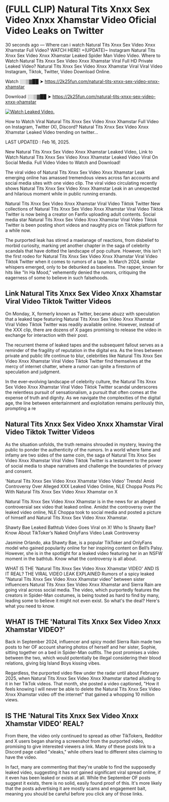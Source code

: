 # (FULL CLIP) Natural Tits Xnxx Sex Video Xnxx Xhamstar Video Oficial Video Leaks on Twitter

30 seconds ago — Where can i watch Natural Tits Xnxx Sex Video Xnxx Xhamstar Full Video? WATCH HERE! +(UPDATE)~ Instagram Natural Tits Xnxx Sex Video Xnxx Xhamstar Leaked Spider Man Video Video. Where to Watch Natural Tits Xnxx Sex Video Xnxx Xhamstar Viral Full HD Private Leaked Video? Natural Tits Xnxx Sex Video Xnxx Xhamstar Viral Viral Video Instagram, Tiktok, Twitter, Video Download Online.

Watch ░░▒▓██ ➤ https://2k25fun.com/natural-tits-xnxx-sex-video-xnxx-xhamstar

Download ░░▒▓██ ➤ https://2k25fun.com/natural-tits-xnxx-sex-video-xnxx-xhamstar

[![Watch Leaked Video.](https://miro.medium.com/v2/resize:fit:828/format:webp/1*cilzJN44JGOrTw9NJCrNHA.gif "Watch Leaked Video")](https://2k25fun.com/natural-tits-xnxx-sex-video-xnxx-xhamstar)

How to Watch Viral Natural Tits Xnxx Sex Video Xnxx Xhamstar Full Video on Instagram, Twitter (X), Discord? Natural Tits Xnxx Sex Video Xnxx Xhamstar Leaked Video trending on twitter...

LAST UPDATED : Feb 16, 2025.

New Natural Tits Xnxx Sex Video Xnxx Xhamstar Leaked Video, Link to Watch Natural Tits Xnxx Sex Video Xnxx Xhamstar Leaked Video Viral On Social Media. Full Video Video to Watch and Download!

The viral video of Natural Tits Xnxx Sex Video Xnxx Xhamstar Leak emerging online has amassed tremendous views across fan accounts and social media sites with one video clip. The viral video circulating recently shows Natural Tits Xnxx Sex Video Xnxx Xhamstar Leak in an unexpected and hilarious moment while in public running errands.

Natural Tits Xnxx Sex Video Xnxx Xhamstar Viral Video Tiktok Twitter New collections of Natural Tits Xnxx Sex Video Xnxx Xhamstar Viral Video Tiktok Twitter is now being a creator on Fanfix uploading adult contents. Social media star Natural Tits Xnxx Sex Video Xnxx Xhamstar Viral Video Tiktok Twitter is been posting short videos and naughty pics on Tiktok platform for a while now.

The purported leak has stirred a maelanage of reactions, from disbelief to morbid curiosity, marking yet another chapter in the saga of celebrity scandals that have dotted the landscape of pop culture. However, this isn't the first rodeo for Natural Tits Xnxx Sex Video Xnxx Xhamstar Viral Video Tiktok Twitter when it comes to rumors of a tape. In March 2024, similar whispers emerged, only to be debunked as baseless. The rapper, known for hits like "In Ha Mood," vehemently denied the rumors, critiquing the eagerness of some to believe in such falsehoods.

## Link Natural Tits Xnxx Sex Video Xnxx Xhamstar Viral Video Tiktok Twitter Videos

On Monday, X, formerly known as Twitter, became abuzz with speculation that a leaked tape featuring Natural Tits Xnxx Sex Video Xnxx Xhamstar Viral Video Tiktok Twitter was readily available online. However, instead of the XXX clip, there are dozens of X pages promising to release the video in exchange for interaction with their post.

The recurrent theme of leaked tapes and the subsequent fallout serves as a reminder of the fragility of reputation in the digital era. As the lines between private and public life continue to blur, celebrities like Natural Tits Xnxx Sex Video Xnxx Xhamstar Viral Video Tiktok Twitter find themselves at the mercy of internet chatter, where a rumor can ignite a firestorm of speculation and judgment.

In the ever-evolving landscape of celebrity culture, the Natural Tits Xnxx Sex Video Xnxx Xhamstar Viral Video Tiktok Twitter scandal underscores the relentless pursuit of sensationalism, a pursuit that often comes at the expense of truth and dignity. As we navigate the complexities of the digital age, the line between entertainment and exploitation remains perilously thin, prompting a re

##  Natural Tits Xnxx Sex Video Xnxx Xhamstar Viral Video Tiktok Twitter Videos

As the situation unfolds, the truth remains shrouded in mystery, leaving the public to ponder the authenticity of the rumors. In a world where fame and infamy are two sides of the same coin, the saga of Natural Tits Xnxx Sex Video Xnxx Xhamstar Viral Video Tiktok Twitter is a testament to the power of social media to shape narratives and challenge the boundaries of privacy and consent.

'Natural Tits Xnxx Sex Video Xnxx Xhamstar Video Video' Trends! Amid Controversy Over Alleged XXX Leaked Video Online, NLE Choppa Posts Pic With Natural Tits Xnxx Sex Video Xnxx Xhamstar on X

Natural Tits Xnxx Sex Video Xnxx Xhamstar is in the news for an alleged controversial sex video that leaked online. Amidst the controversy over the leaked video online, NLE Choppa took to social media and posted a picture of himself and Natural Tits Xnxx Sex Video Xnxx Xhamstar.

Shawty Bae Leaked Bathtub Video Goes Viral on X! Who Is Shawty Bae? Know About TikToker’s Naked OnlyFans Video Leak Controversy

Jasmine Orlando, aka Shawty Bae, is a popular TikToker and OnlyFans model who gained popularity online for her inspiring content on Bell’s Palsy. However, she is in the spotlight for a leaked video featuring her in an NSFW moment in the bathtub. Know what the controversy is all about.

WHAT IS THE 'Natural Tits Xnxx Sex Video Xnxx Xhamstar VIDEO' AND IS IT REAL? THE VIRAL VIDEO LEAK EXPLAINED Rumors of a spicy leaked "Natural Tits Xnxx Sex Video Xnxx Xhamstar video" between sister influencers Natural Tits Xnxx Sex Video Xnxx Xhamstar and Sierra Rain are going viral across social media. The video, which purportedly features the creators in Spider-Man costumes, is being touted as hard to find by many, leading some to believe it might not even exist. So what's the deal? Here's what you need to know.

## WHAT IS THE 'Natural Tits Xnxx Sex Video Xnxx Xhamstar VIDEO?'

Back in September 2024, influencer and spicy model Sierra Rain made two posts to her OF account sharing photos of herself and her sister, Sophie, sitting together on a bed in Spider-Man outfits. The post promises a video between the two, which would potentially be illegal considering their blood relations, giving big Island Boys kissing vibes.

Regardless, the purported video flew under the radar until about February 2025, when Natural Tits Xnxx Sex Video Xnxx Xhamstar started alluding to it in her TikTok videos. That month, she posted a video captioned, "How it feels knowing I will never be able to delete the Natural Tits Xnxx Sex Video Xnxx Xhamstar video off the internet" that gained a whopping 10 million views.

## IS THE 'Natural Tits Xnxx Sex Video Xnxx Xhamstar VIDEO' REAL?

From there, the video only continued to spread as other TikTokers, Redditor and X users began sharing a screenshot from the purported video, promising to give interested viewers a link. Many of these posts link to a Discord page called "xleaks," while others lead to different sites claiming to have the video.

In fact, many are commenting that they're unable to find the supposedly leaked video, suggesting it has not gained significant viral spread online, if it even has been leaked or exists at all. While the September OF posts suggest it exists, there is no solid, easily found proof of this. It's more likely that the posts advertising it are mostly scams and engagement bait, meaning you should be careful before you click any of those links.